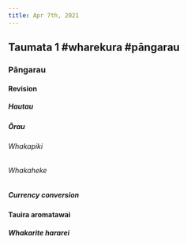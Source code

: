 ```yaml
---
title: Apr 7th, 2021
---
```


## Taumata 1  #wharekura #pāngarau
###
### Pāngarau
#### Revision
##### Hautau
##### Ōrau
###### Whakapiki
###### Whakaheke
##### Currency conversion
#### Tauira aromatawai
##### Whakarite hararei
